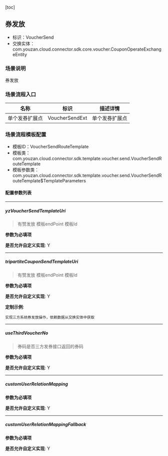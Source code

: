 [toc]

## 券发放
- 标识：VoucherSend
- 交换实体：com.youzan.cloud.connector.sdk.core.voucher.CouponOperateExchangeEntity
### 场景说明
券发放
### 场景流程入口

名称 | 标识 | 描述详情
---|---|---
单个发券扩展点 | VoucherSendExt | 单个发券扩展点

### 场景流程模板配置
- 模板ID：VoucherSendRouteTemplate
- 模板类：com.youzan.cloud.connector.sdk.template.voucher.send.VoucherSendRouteTemplate
- 模板参数类：com.youzan.cloud.connector.sdk.template.voucher.send.VoucherSendRouteTemplate$TemplateParameters

#### 配置参数列表

---
##### yzVoucherSendTemplateUri
> 有赞发放 模板endPoint 模板Id

**参数为必填项**


**是否允许自定义实现**: Y

---
##### tripartiteCouponSendTemplateUri
> 有赞发放 模板endPoint 模板Id

**参数为必填项**


**是否允许自定义实现**: Y


**定制示例**:
```
实现三方系统券发放操作，依赖数据从交换实体中获取
```
---
##### useThirdVoucherNo
> 券码是否三方发券接口返回的券码

**参数为必填项**


**是否允许自定义实现**: Y

---
##### customUserRelationMapping
> 

**参数为必填项**


**是否允许自定义实现**: Y

---
##### customUserRelationMappingFallback
> 

**参数为必填项**


**是否允许自定义实现**: Y


